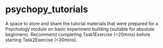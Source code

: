 # psychopy_tutorials
A space to store and share the tutorial materials that were prepared for a Psychology module on basic experiment building (suitable for absolute beginners).
Recommend completing Task1Exercise (<20mins) before starting Task2Exercise (<30mins).
